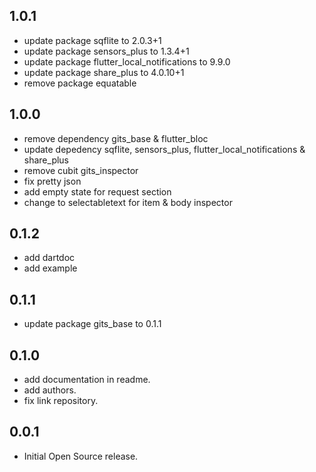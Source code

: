 ## 1.0.1

- update package sqflite to 2.0.3+1
- update package sensors_plus to 1.3.4+1
- update package flutter_local_notifications to 9.9.0
- update package share_plus to 4.0.10+1
- remove package equatable

## 1.0.0

- remove dependency gits_base & flutter_bloc
- update depedency sqflite, sensors_plus, flutter_local_notifications & share_plus
- remove cubit gits_inspector
- fix pretty json
- add empty state for request section
- change to selectabletext for item & body inspector

## 0.1.2

- add dartdoc
- add example

## 0.1.1

- update package gits_base to 0.1.1

## 0.1.0

- add documentation in readme.
- add authors.
- fix link repository.

## 0.0.1

- Initial Open Source release.
